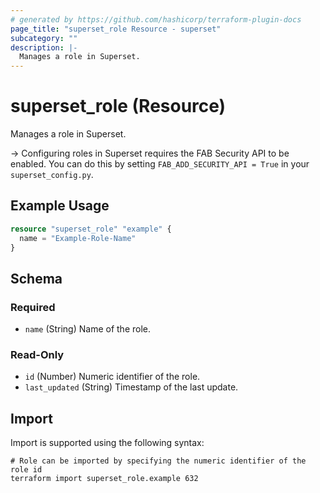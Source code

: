 ```yaml
---
# generated by https://github.com/hashicorp/terraform-plugin-docs
page_title: "superset_role Resource - superset"
subcategory: ""
description: |-
  Manages a role in Superset.
---
```


# superset_role (Resource)

Manages a role in Superset.

-> Configuring roles in Superset requires the FAB Security API to be enabled. You can do this by setting `FAB_ADD_SECURITY_API = True` in your `superset_config.py`.

## Example Usage

```terraform
resource "superset_role" "example" {
  name = "Example-Role-Name"
}
```

<!-- schema generated by tfplugindocs -->
## Schema

### Required

- `name` (String) Name of the role.

### Read-Only

- `id` (Number) Numeric identifier of the role.
- `last_updated` (String) Timestamp of the last update.

## Import

Import is supported using the following syntax:

```shell
# Role can be imported by specifying the numeric identifier of the role id
terraform import superset_role.example 632
```
